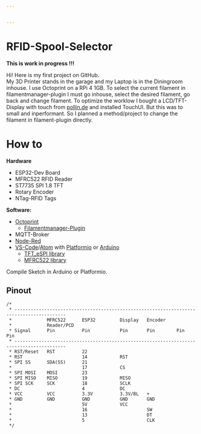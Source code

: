 ```yaml
---


---
```


<h1 id="rfid-spool-selector">RFID-Spool-Selector</h1>
<p><strong>This is work in progress !!!</strong></p>
<p>Hi! Here is my first project on GitHub.<br>
My 3D Printer stands in the garage and my Laptop is in the Diningroom inhouse. I use Octoprint on a RPi 4 1GB. To select the current filament in filamentmanager-plugin I must go inhouse, select the desired filament, go back and change filament. To optimize the worklow I bought a LCD/TFT-Display with touch from <a href="http://pollin.de">pollin.de</a> and installed TouchUI. But this was to small and inperformant. So I planned a method/project to change the filament in filament-plugin directly.</p>
<h1 id="how-to">How to</h1>
<p><strong>Hardware</strong></p>
<ul>
<li>ESP32-Dev Board</li>
<li>MFRC522 RFID Reader</li>
<li>ST7735 SPI 1.8 TFT</li>
<li>Rotary Encoder</li>
<li>NTag-RFID Tags</li>
</ul>
<p><strong>Software:</strong></p>
<ul>
<li><a href="https://octoprint.org/">Octoprint</a>
<ul>
<li><a href="https://plugins.octoprint.org/plugins/filamentmanager/">Filamentmanager-Plugin</a></li>
</ul>
</li>
<li>MQTT-Broker</li>
<li><a href="https://nodered.org/">Node-Red</a></li>
<li><a href="https://code.visualstudio.com/">VS-Code</a>/<a href="https://atom.io/">Atom</a> with <a href="https://platformio.org/">Platformio</a> or <a href="https://www.arduino.cc/">Arduino</a>
<ul>
<li><a href="https://github.com/Bodmer/TFT_eSPI">TFT_eSPI library</a></li>
<li><a href="https://github.com/miguelbalboa/rfid">MFRC522 library</a></li>
</ul>
</li>
</ul>
<p>Compile Sketch in Arduino or Platformio.</p>
<h2 id="pinout">Pinout</h2>
<pre><code>/*
 * -----------------------------------------------------------------------------------------
 *             MFRC522      ESP32         Display   Encoder
 *             Reader/PCD   
 * Signal      Pin          Pin           Pin       Pin        Pin              Pin
 * -----------------------------------------------------------------------------------------
 * RST/Reset   RST          22             
 * RST                      14            RST
 * SPI SS      SDA(SS)      21            
 *                          17            CS
 * SPI MOSI    MOSI         23   
 * SPI MISO    MISO         19            MISO
 * SPI SCK     SCK          18            SCLK
 * DC                       4             DC    
 * VCC         VCC          3.3V          3.3V/BL   +
 * GND         GND          GND           GND       GND
 *                          5V            VCC
 *                          16                      SW
 *                          13                      DT
 *                          5                       CLK
 */
</code></pre>

